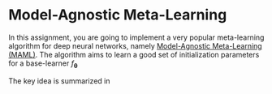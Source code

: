 # Model-Agnostic Meta-Learning

In this assignment, you are going to implement a very popular meta-learning algorithm for deep neural networks, namely [Model-Agnostic Meta-Learning (MAML)](https://arxiv.org/pdf/1703.03400.pdf). 
The algorithm aims to learn a good set of initialization parameters for a base-learner $f_{\boldsymbol{\theta}}$

The key idea is summarized in 

